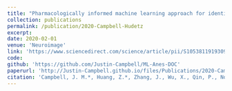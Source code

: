 ```yaml
---
title: "Pharmacologically informed machine learning approach for identifying pathological states of unconsciousness via resting-state fMRI"
collection: publications
permalink: /publication/2020-Campbell-Hudetz
excerpt:
date: 2020-02-01
venue: 'Neuroimage'
link: 'https://www.sciencedirect.com/science/article/pii/S1053811919309073?via%3Dihub'
code:
github: 'https://github.com/Justin-Campbell/ML-Anes-DOC'
paperurl: 'http://Justin-Campbell.github.io/files/Publications/2020-Campbell-Hudetz.pdf'
citation: 'Campbell, J. M.*, Huang, Z.*, Zhang, J., Wu, X., Qin, P., Northoff, G., Mashour, G. A., Hudetz, A. G. Pharmacologically informed machine learning approach for identifying pathological states of unconsciousness via resting-state fMRI. Neuroimage 206, 116316 (2020).'
---
```

